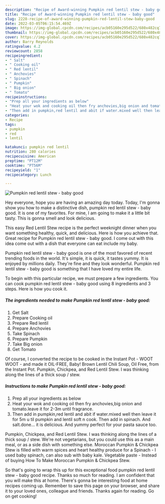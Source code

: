 ```yaml
---
description: "Recipe of Award-winning Pumpkin red lentil stew - baby good"
title: "Recipe of Award-winning Pumpkin red lentil stew - baby good"
slug: 2228-recipe-of-award-winning-pumpkin-red-lentil-stew-baby-good
date: 2022-03-05T06:15:54.469Z
image: https://img-global.cpcdn.com/recipes/acb05160e295d522/680x482cq70/pumpkin-red-lentil-stew-baby-good-recipe-main-photo.jpg
thumbnail: https://img-global.cpcdn.com/recipes/acb05160e295d522/680x482cq70/pumpkin-red-lentil-stew-baby-good-recipe-main-photo.jpg
cover: https://img-global.cpcdn.com/recipes/acb05160e295d522/680x482cq70/pumpkin-red-lentil-stew-baby-good-recipe-main-photo.jpg
author: Barry Reynolds
ratingvalue: 4.2
reviewcount: 2858
recipeingredient:
- " Salt"
- " Cooking oil"
- " Red lentil"
- " Anchovies"
- " Spinach"
- " Pumpkin"
- " Big onion"
- " Tomato"
recipeinstructions:
- "Prep all your ingredients as below"
- "Heat your wok and cooking oil then fry anchovies,big onion and tomato.leave it for 2-3m until fragrance."
- "Then add in pumpkin,red lentil and abit if water.mixed well then leave it for 5m u til pumpkin and lentil soft n cook. Then add in spinach. And salt.done... it is delicious. And yummy perfect for your pasta sauce too."
categories:
- Recipe
tags:
- pumpkin
- red
- lentil

katakunci: pumpkin red lentil 
nutrition: 280 calories
recipecuisine: American
preptime: "PT12M"
cooktime: "PT56M"
recipeyield: "1"
recipecategory: Lunch

---
```



![Pumpkin red lentil stew - baby good](https://img-global.cpcdn.com/recipes/acb05160e295d522/680x482cq70/pumpkin-red-lentil-stew-baby-good-recipe-main-photo.jpg)

Hey everyone, hope you are having an amazing day today. Today, I'm gonna show you how to make a distinctive dish, pumpkin red lentil stew - baby good. It is one of my favorites. For mine, I am going to make it a little bit tasty. This is gonna smell and look delicious.

This easy Red Lentil Stew recipe is the perfect weeknight dinner when you want something healthy, quick, and delicious. Here is how you achieve that. Great recipe for Pumpkin red lentil stew - baby good. I come out with this idea come out with a dish that everyone can eat include my baby.

Pumpkin red lentil stew - baby good is one of the most favored of recent trending foods in the world. It's simple, it is quick, it tastes yummy. It is enjoyed by millions daily. They're fine and they look wonderful. Pumpkin red lentil stew - baby good is something that I have loved my entire life.


To begin with this particular recipe, we must prepare a few ingredients. You can cook pumpkin red lentil stew - baby good using 8 ingredients and 3 steps. Here is how you cook it.

<!--inarticleads1-->

##### The ingredients needed to make Pumpkin red lentil stew - baby good:

1. Get  Salt
1. Prepare  Cooking oil
1. Prepare  Red lentil
1. Prepare  Anchovies
1. Take  Spinach
1. Prepare  Pumpkin
1. Take  Big onion
1. Get  Tomato


Of course, I converted the recipe to be cooked in the Instant Pot - WOOT WOOT - and made it OIL-FREE, Baby! Brown Lentil Chili Soup, Oil Free, from the Instant Pot. Pumpkin, Chickpea, and Red Lentil Stew. I was thinking along the lines of a thick soup / stew. 

<!--inarticleads2-->

##### Instructions to make Pumpkin red lentil stew - baby good:

1. Prep all your ingredients as below
1. Heat your wok and cooking oil then fry anchovies,big onion and tomato.leave it for 2-3m until fragrance.
1. Then add in pumpkin,red lentil and abit if water.mixed well then leave it for 5m u til pumpkin and lentil soft n cook. Then add in spinach. And salt.done... it is delicious. And yummy perfect for your pasta sauce too.


Pumpkin, Chickpea, and Red Lentil Stew. I was thinking along the lines of a thick soup / stew. We're not vegetarians, but you could use this as a main meal, or as a side dish with something else. Moroccan Pumpkin & Chickpea Stew is filled with warm spices and heart healthy produce for a Spinach - I used baby spinach, can also sub with baby kale. Vegetable paste - Instead of buying How To Make Moroccan Pumpkin & Chickpea Stew. 

So that's going to wrap this up for this exceptional food pumpkin red lentil stew - baby good recipe. Thanks so much for reading. I am confident that you will make this at home. There's gonna be interesting food at home recipes coming up. Remember to save this page on your browser, and share it to your loved ones, colleague and friends. Thanks again for reading. Go on get cooking!
